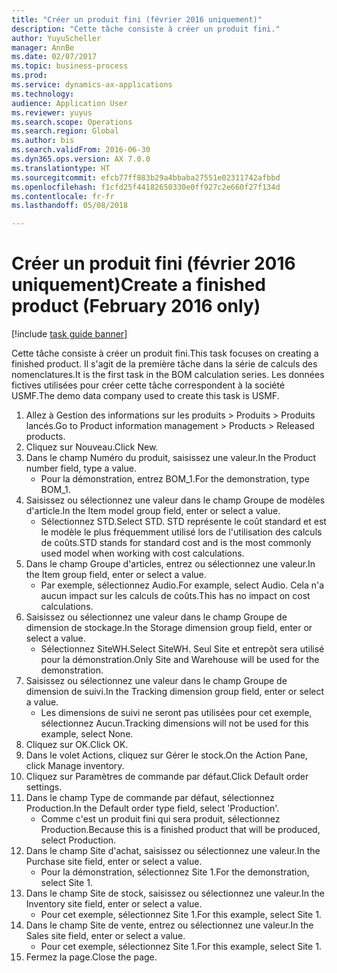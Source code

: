```yaml
--- 
title: "Créer un produit fini (février 2016 uniquement)"
description: "Cette tâche consiste à créer un produit fini."
author: YuyuScheller
manager: AnnBe
ms.date: 02/07/2017
ms.topic: business-process
ms.prod: 
ms.service: dynamics-ax-applications
ms.technology: 
audience: Application User
ms.reviewer: yuyus
ms.search.scope: Operations
ms.search.region: Global
ms.author: bis
ms.search.validFrom: 2016-06-30
ms.dyn365.ops.version: AX 7.0.0
ms.translationtype: HT
ms.sourcegitcommit: efcb77ff883b29a4bbaba27551e02311742afbbd
ms.openlocfilehash: f1cfd25f44182650330e0ff927c2e660f27f134d
ms.contentlocale: fr-fr
ms.lasthandoff: 05/08/2018

---
```

# <a name="create-a-finished-product-february-2016-only"></a><span data-ttu-id="17189-103">Créer un produit fini (février 2016 uniquement)</span><span class="sxs-lookup"><span data-stu-id="17189-103">Create a finished product (February 2016 only)</span></span>

[!include [task guide banner](../../includes/task-guide-banner.md)]

<span data-ttu-id="17189-104">Cette tâche consiste à créer un produit fini.</span><span class="sxs-lookup"><span data-stu-id="17189-104">This task focuses on creating a finished product.</span></span> <span data-ttu-id="17189-105">Il s'agit de la première tâche dans la série de calculs des nomenclatures.</span><span class="sxs-lookup"><span data-stu-id="17189-105">It is the first task in the BOM calculation series.</span></span> <span data-ttu-id="17189-106">Les données fictives utilisées pour créer cette tâche correspondent à la société USMF.</span><span class="sxs-lookup"><span data-stu-id="17189-106">The demo data company used to create this task is USMF.</span></span>

1. <span data-ttu-id="17189-107">Allez à Gestion des informations sur les produits > Produits > Produits lancés.</span><span class="sxs-lookup"><span data-stu-id="17189-107">Go to Product information management > Products > Released products.</span></span>
2. <span data-ttu-id="17189-108">Cliquez sur Nouveau.</span><span class="sxs-lookup"><span data-stu-id="17189-108">Click New.</span></span>
3. <span data-ttu-id="17189-109">Dans le champ Numéro du produit, saisissez une valeur.</span><span class="sxs-lookup"><span data-stu-id="17189-109">In the Product number field, type a value.</span></span>
    * <span data-ttu-id="17189-110">Pour la démonstration, entrez BOM_1.</span><span class="sxs-lookup"><span data-stu-id="17189-110">For the demonstration, type BOM_1.</span></span>  
4. <span data-ttu-id="17189-111">Saisissez ou sélectionnez une valeur dans le champ Groupe de modèles d'article.</span><span class="sxs-lookup"><span data-stu-id="17189-111">In the Item model group field, enter or select a value.</span></span>
    * <span data-ttu-id="17189-112">Sélectionnez STD.</span><span class="sxs-lookup"><span data-stu-id="17189-112">Select STD.</span></span> <span data-ttu-id="17189-113">STD représente le coût standard et est le modèle le plus fréquemment utilisé lors de l'utilisation des calculs de coûts.</span><span class="sxs-lookup"><span data-stu-id="17189-113">STD stands for standard cost and is the most commonly used model when working with cost calculations.</span></span>  
5. <span data-ttu-id="17189-114">Dans le champ Groupe d'articles, entrez ou sélectionnez une valeur.</span><span class="sxs-lookup"><span data-stu-id="17189-114">In the Item group field, enter or select a value.</span></span>
    * <span data-ttu-id="17189-115">Par exemple, sélectionnez Audio.</span><span class="sxs-lookup"><span data-stu-id="17189-115">For example, select Audio.</span></span> <span data-ttu-id="17189-116">Cela n'a aucun impact sur les calculs de coûts.</span><span class="sxs-lookup"><span data-stu-id="17189-116">This has no impact on cost calculations.</span></span>  
6. <span data-ttu-id="17189-117">Saisissez ou sélectionnez une valeur dans le champ Groupe de dimension de stockage.</span><span class="sxs-lookup"><span data-stu-id="17189-117">In the Storage dimension group field, enter or select a value.</span></span>
    * <span data-ttu-id="17189-118">Sélectionnez SiteWH.</span><span class="sxs-lookup"><span data-stu-id="17189-118">Select SiteWH.</span></span> <span data-ttu-id="17189-119">Seul Site et entrepôt sera utilisé pour la démonstration.</span><span class="sxs-lookup"><span data-stu-id="17189-119">Only Site and Warehouse will be used for the demonstration.</span></span>  
7. <span data-ttu-id="17189-120">Saisissez ou sélectionnez une valeur dans le champ Groupe de dimension de suivi.</span><span class="sxs-lookup"><span data-stu-id="17189-120">In the Tracking dimension group field, enter or select a value.</span></span>
    * <span data-ttu-id="17189-121">Les dimensions de suivi ne seront pas utilisées pour cet exemple, sélectionnez Aucun.</span><span class="sxs-lookup"><span data-stu-id="17189-121">Tracking dimensions will not be used for this example, select None.</span></span>  
8. <span data-ttu-id="17189-122">Cliquez sur OK.</span><span class="sxs-lookup"><span data-stu-id="17189-122">Click OK.</span></span>
9. <span data-ttu-id="17189-123">Dans le volet Actions, cliquez sur Gérer le stock.</span><span class="sxs-lookup"><span data-stu-id="17189-123">On the Action Pane, click Manage inventory.</span></span>
10. <span data-ttu-id="17189-124">Cliquez sur Paramètres de commande par défaut.</span><span class="sxs-lookup"><span data-stu-id="17189-124">Click Default order settings.</span></span>
11. <span data-ttu-id="17189-125">Dans le champ Type de commande par défaut, sélectionnez Production.</span><span class="sxs-lookup"><span data-stu-id="17189-125">In the Default order type field, select 'Production'.</span></span>
    * <span data-ttu-id="17189-126">Comme c'est un produit fini qui sera produit, sélectionnez Production.</span><span class="sxs-lookup"><span data-stu-id="17189-126">Because this is a finished product that will be produced, select Production.</span></span>  
12. <span data-ttu-id="17189-127">Dans le champ Site d'achat, saisissez ou sélectionnez une valeur.</span><span class="sxs-lookup"><span data-stu-id="17189-127">In the Purchase site field, enter or select a value.</span></span>
    * <span data-ttu-id="17189-128">Pour la démonstration, sélectionnez Site 1.</span><span class="sxs-lookup"><span data-stu-id="17189-128">For the demonstration, select Site 1.</span></span>  
13. <span data-ttu-id="17189-129">Dans le champ Site de stock, saisissez ou sélectionnez une valeur.</span><span class="sxs-lookup"><span data-stu-id="17189-129">In the Inventory site field, enter or select a value.</span></span>
    * <span data-ttu-id="17189-130">Pour cet exemple, sélectionnez Site 1.</span><span class="sxs-lookup"><span data-stu-id="17189-130">For this example, select Site 1.</span></span>  
14. <span data-ttu-id="17189-131">Dans le champ Site de vente, entrez ou sélectionnez une valeur.</span><span class="sxs-lookup"><span data-stu-id="17189-131">In the Sales site field, enter or select a value.</span></span>
    * <span data-ttu-id="17189-132">Pour cet exemple, sélectionnez Site 1.</span><span class="sxs-lookup"><span data-stu-id="17189-132">For this example, select Site 1.</span></span>  
15. <span data-ttu-id="17189-133">Fermez la page.</span><span class="sxs-lookup"><span data-stu-id="17189-133">Close the page.</span></span>


